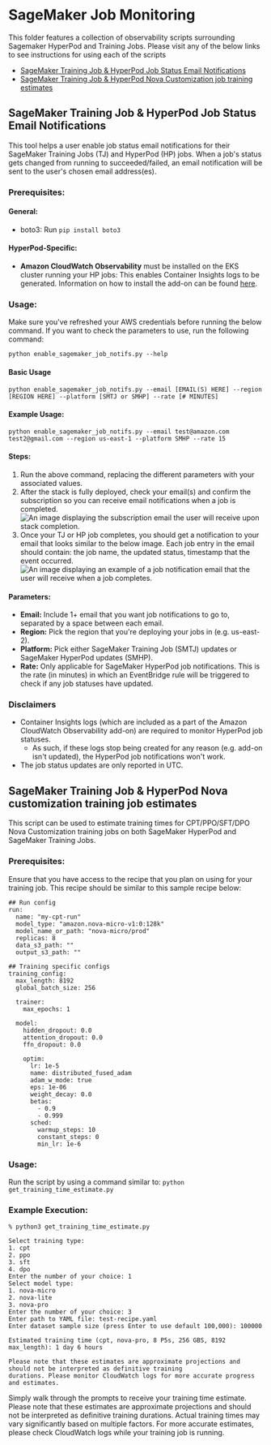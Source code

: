 # SageMaker Job Monitoring
This folder features a collection of observability scripts surrounding Sagemaker HyperPod and Training Jobs. Please
visit any of the below links to see instructions for using each of the scripts

- [SageMaker Training Job & HyperPod Job Status Email Notifications](#sagemaker-training-job--hyperpod-job-status-email-notifications)
- [SageMaker Training Job & HyperPod Nova Customization job training estimates](#sagemaker-training-job--hyperpod-nova-customization-training-job-estimates)

## SageMaker Training Job & HyperPod Job Status Email Notifications
This tool helps a user enable job status email notifications for their SageMaker Training Jobs (TJ) and HyperPod (HP) jobs. 
When a job's status gets changed from running to succeeded/failed, an email notification will be sent to the user's chosen email address(es). 
### Prerequisites:
#### General: 
- boto3: Run ```pip install boto3```
#### HyperPod-Specific: 
- **Amazon CloudWatch Observability** must be installed on the EKS cluster running your HP jobs: This enables Container Insights logs to be generated. Information on how to install the add-on can be found [here](https://docs.aws.amazon.com/AmazonCloudWatch/latest/monitoring/install-CloudWatch-Observability-EKS-addon.html). 
### Usage:
Make sure you've refreshed your AWS credentials before running the below command. If you want to check the parameters to use, run the following command:
```
python enable_sagemaker_job_notifs.py --help
```
#### Basic Usage
```
python enable_sagemaker_job_notifs.py --email [EMAIL(S) HERE] --region [REGION HERE] --platform [SMTJ or SMHP] --rate [# MINUTES]
```
#### Example Usage:
```
python enable_sagemaker_job_notifs.py --email test@amazon.com test2@gmail.com --region us-east-1 --platform SMHP --rate 15
```
#### Steps:
1. Run the above command, replacing the different parameters with your associated values.
2. After the stack is fully deployed, check your email(s) and confirm the subscription so you can receive email notifications when a job is completed. 
![An image displaying the subscription email the user will receive upon stack completion.](../SageMakerJobsMonitoring/imgs/job_subscription_example.png)
3. Once your TJ or HP job completes, you should get a notification to your email that looks similar to the below image. Each job entry in the email should contain: the job name, the updated status, timestamp that the event occurred. 
![An image displaying an example of a job notification email that the user will receive when a job completes.](../SageMakerJobsMonitoring/imgs/job_notification_example.png)
#### Parameters:
- **Email:** Include 1+ email that you want job notifications to go to, separated by a space between each email.  
- **Region:** Pick the region that you're deploying your jobs in (e.g. us-east-2). 
- **Platform:** Pick either SageMaker Training Job (SMTJ) updates or SageMaker HyperPod updates (SMHP).
- **Rate:** Only applicable for SageMaker HyperPod job notifications. This is the rate (in minutes) in which an EventBridge rule will be triggered to check if any job statuses have updated. 
### Disclaimers
* Container Insights logs (which are included as a part of the Amazon CloudWatch Observability add-on) are required to monitor HyperPod job statuses. 
  * As such, if these logs stop being created for any reason (e.g. add-on isn't updated), the HyperPod job notifications won't work.  
* The job status updates are only reported in UTC. 

## SageMaker Training Job & HyperPod Nova customization training job estimates

This script can be used to estimate training times for CPT/PPO/SFT/DPO Nova Customization training
jobs on both SageMaker HyperPod and SageMaker Training Jobs.

### Prerequisites:
Ensure that you have access to the recipe that you plan on using for your training job. This recipe should be similar to 
this sample recipe below:

```
## Run config
run:
  name: "my-cpt-run"             
  model_type: "amazon.nova-micro-v1:0:128k"  
  model_name_or_path: "nova-micro/prod"
  replicas: 8                   
  data_s3_path: ""                
  output_s3_path: ""              

## Training specific configs
training_config:
  max_length: 8192               
  global_batch_size: 256           

  trainer:
    max_epochs: 1               

  model:
    hidden_dropout: 0.0          
    attention_dropout: 0.0       
    ffn_dropout: 0.0             

    optim:
      lr: 1e-5                 
      name: distributed_fused_adam 
      adam_w_mode: true       
      eps: 1e-06               
      weight_decay: 0.0        
      betas:                   
        - 0.9
        - 0.999
      sched:
        warmup_steps: 10     
        constant_steps: 0    
        min_lr: 1e-6         
```

### Usage:
Run the script by using a command similar to: 
``` python get_training_time_estimate.py ```

### Example Execution:
```
% python3 get_training_time_estimate.py

Select training type:
1. cpt
2. ppo
3. sft
4. dpo
Enter the number of your choice: 1
Select model type:
1. nova-micro
2. nova-lite
3. nova-pro
Enter the number of your choice: 3
Enter path to YAML file: test-recipe.yaml
Enter dataset sample size (press Enter to use default 100,000): 100000

Estimated training time (cpt, nova-pro, 8 P5s, 256 GBS, 8192 max_length): 1 day 6 hours

Please note that these estimates are approximate projections and should not be interpreted as definitive training 
durations. Please monitor CloudWatch logs for more accurate progress and estimates.
```

Simply walk through the prompts to receive your training time estimate. Please note that these estimates
are approximate projections and should not be interpreted as definitive training durations. Actual training
times may vary significantly based on multiple factors. For more accurate estimates, please check CloudWatch
logs while your training job is running.